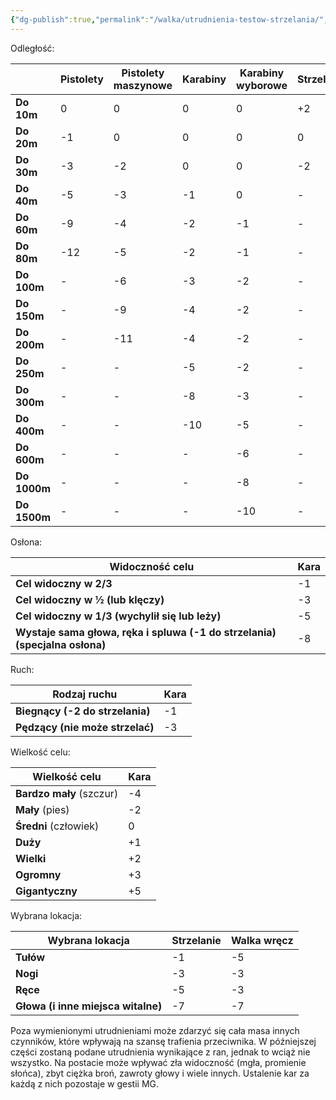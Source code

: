 ```yaml
---
{"dg-publish":true,"permalink":"/walka/utrudnienia-testow-strzelania/","dgPassFrontmatter":true}
---
```


Odległość:

|              | **Pistolety** | **Pistolety maszynowe** | **Karabiny** | **Karabiny wyborowe** | **Strzelby** | **Granaty** |
| ------------ | ------------- | ----------------------- | ------------ | --------------------- | ------------ | ----------- |
| **Do 10m**   | 0             | 0                       | 0            | 0                     | +2           | 0           |
| **Do 20m**   | -1            | 0                       | 0            | 0                     | 0            | -1          |
| **Do 30m**   | -3            | -2                      | 0            | 0                     | -2           | -3          |
| **Do 40m**   | -5            | -3                      | -1           | 0                     | -            | -8          |
| **Do 60m**   | -9            | -4                      | -2           | -1                    | -            | -12         |
| **Do 80m**   | -12           | -5                      | -2           | -1                    | -            | -           |
| **Do 100m**  | -             | -6                      | -3           | -2                    | -            | -           |
| **Do 150m**  | -             | -9                      | -4           | -2                    | -            | -           |
| **Do 200m**  | -             | -11                     | -4           | -2                    | -            | -           |
| **Do 250m**  | -             | -                       | -5           | -2                    | -            | -           |
| **Do 300m**  | -             | -                       | -8           | -3                    | -            | -           |
| **Do 400m**  | -             | -                       | -10          | -5                    | -            | -           |
| **Do 600m**  | -             | -                       | -            | -6                    | -            | -           |
| **Do 1000m** | -             | -                       | -            | -8                    | -            | -           |
| **Do 1500m** | -             | -                       | -            | -10                   | -            | -           |

Osłona:

| **Widoczność celu**                                                         | **Kara** |
| --------------------------------------------------------------------------- | -------- |
| **Cel widoczny w 2/3**                                                      | -1       |
| **Cel widoczny w ½ (lub klęczy)**                                           | -3       |
| **Cel widoczny w 1/3 (wychylił się lub leży)**                              | -5       |
| **Wystaje sama głowa, ręka i spluwa (-1 do strzelania) (specjalna osłona)** | -8       |

Ruch:

| **Rodzaj ruchu**                | **Kara** |
| ------------------------------- | -------- |
| **Biegnący (-2 do strzelania)** | -1       |
| **Pędzący (nie może strzelać)** | -3       |

  

Wielkość celu:

| **Wielkość celu**        | **Kara** |
| ------------------------ | -------- |
| **Bardzo mały** (szczur) | -4       |
| **Mały** (pies)          | -2       |
| **Średni** (człowiek)    | 0        |
| **Duży**                 | +1       |
| **Wielki**               | +2       |
| **Ogromny**              | +3       |
| **Gigantyczny**          | +5       |

Wybrana lokacja:

| **Wybrana lokacja**                | **Strzelanie** | **Walka wręcz** |
| ---------------------------------- | -------------- | --------------- |
| **Tułów**                          | -1             | -5              |
| **Nogi**                           | -3             | -3              |
| **Ręce**                           | -5             | -3              |
| **Głowa (i inne miejsca witalne)** | -7             | -7              |

Poza wymienionymi utrudnieniami może zdarzyć się cała masa innych czynników, które wpływają na szansę trafienia przeciwnika. W późniejszej części zostaną podane utrudnienia wynikające z ran, jednak to wciąż nie wszystko. Na postacie może wpływać zła widoczność (mgła, promienie słońca), zbyt ciężka broń, zawroty głowy i wiele innych. Ustalenie kar za każdą z nich pozostaje w gestii MG.